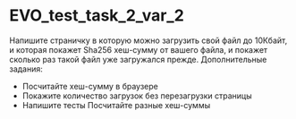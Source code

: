 # EVO_test_task_2_var_2
Напишите страничку в которую можно загрузить свой файл до 10Кбайт, и которая покажет Sha256 хеш-сумму от вашего файла, и покажет сколько раз такой файл уже загружался прежде.
Дополнительные задания:
 - Посчитайте хеш-сумму в браузере
 - Покажите количество загрузок без перезагрузки страницы
 - Напишите тесты Посчитайте разные хеш-суммы
